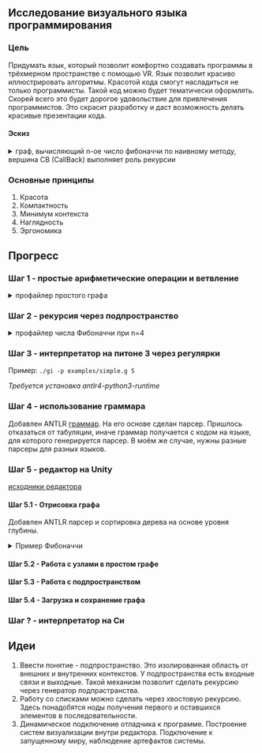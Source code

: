 ## Исследование визуального языка программирования

### Цель

Придумать язык, который позволит комфортно создавать программы в трёхмерном пространстве с помощью VR. Язык позволит красиво иллюстрировать алгоритмы. Красотой кода смогут насладиться не только программисты. Такой код можно будет тематически оформлять. Скорей всего это будет дорогое удовольствие для привлечения программистов. Это скрасит разработку и даст возможность делать красивые презентации кода.

#### Эскиз

<details>
  <summary>граф, вычисляющий n-ое число фибоначчи по наивному методу, вершина CB (CallBack) выполняет роль рекурсии</summary>
  <img src="./target.jpg" height="600pt"/>
</details>

### Основные принципы
1. Красота
2. Компактность
3. Минимум контекста
4. Наглядность
5. Эргономика

## Прогресс

### Шаг 1 - простые арифметические операции и ветвление

<details>
  <summary>профайлер простого графа</summary>
  <img src="./step1.svg?sanitize=true"/>
</details>

### Шаг 2 - рекурсия через подпространство

<details>
  <summary>профайлер числа Фибоначчи при n=4</summary>
  <img src="./step2.svg?sanitize=true"/>
</details>

### Шаг 3 - интерпретатор на питоне 3 через регулярки

Пример:
`./gi -p examples/simple.g 5`

_Требуется установка antlr4-python3-runtime_

### Шаг 4 - использование граммара

Добавлен ANTLR [граммар](./Gravis.g4). На его основе сделан парсер. Пришлось отказаться от табуляции, иначе граммар получается с кодом на языке, для которого генерируется парсер. В моём же случае, нужны разные парсеры для разных языков.

### Шаг 5 - редактор на Unity

[исходники редактора](./editor)

#### Шаг 5.1 - Отрисовка графа

Добавлен ANTLR парсер и сортировка дерева на основе уровня глубины.

<details>
  <summary>Пример Фибоначчи</summary>
  <img src="./step5.png"/>
</details>

#### Шаг 5.2 - Работа с узлами в простом графе
#### Шаг 5.3 - Работа с подпространством
#### Шаг 5.4 - Загрузка и сохранение графа

### Шаг ? - интерпретатор на Си

## Идеи

1. Ввести понятие - подпространство. Это изолированная область от внешних и внутренних контекстов. У подпространства есть входные связи и выходные. Такой механизм позволит сделать рекурсию через генератор подпрастранства.
2. Работу со списками можно сделать через хвостовую рекурсию. Здесь понадобятся ноды получения первого и оставшихся элементов в последовательности.
3. Динамическое подключение отладчика к программе. Построение систем визуализации внутри редактора. Подключение к запущенному миру, наблюдение артефактов системы.
